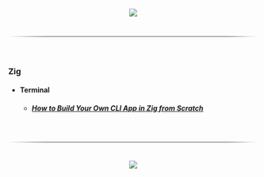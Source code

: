 <!----------------------------------- BEG ----------------------------------->
<br>
<div align="center">
    <img src="https://raw.githubusercontent.com/rebuild-x/rebuild-x/refs/heads/main/docs/images/rebuild-x-logo.png" style="width: 80px"/>
</div>

<br>

<div align="center">
    <img src="https://raw.githubusercontent.com/maysara-elshewehy/SuperZIG-assets/refs/heads/main/dist/img/md/line.png" alt="line" style="display: block; margin-top:20px;margin-bottom:20px;width:500px;"/>
    <br>
</div>

<!--------------------------------------------------------------------------->



<!----------------------------------- API ----------------------------------->

### Zig

- #### Terminal

  - ##### [How to Build Your Own CLI App in Zig from Scratch](https://rebuild-x.github.io/docs/#/./zig/terminal/cli)

<!--------------------------------------------------------------------------->



<!----------------------------------- END ----------------------------------->

<br>
<div align="center">
    <img src="https://raw.githubusercontent.com/maysara-elshewehy/SuperZIG-assets/refs/heads/main/dist/img/md/line.png" alt="line" style="display: block; margin-top:20px;margin-bottom:20px;width:500px;"/>
</div>

<br>
<div align="center">
    <a href="https://github.com/maysara-elshewehy">
        <img src="https://img.shields.io/badge/Made with ❤️ by-Maysara-orange"/>
    </a>
</div>

<!--------------------------------------------------------------------------->